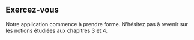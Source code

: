 ## Exercez-vous
Notre application commence à prendre forme. N'hésitez pas à revenir sur les notions étudiées aux chapitres 3 et 4.
